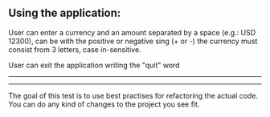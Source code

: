 Using the application:
----------------------
User can enter a currency and an amount separated by a space (e.g.: USD 12300), can be with the positive or negative sing (+ or -)
the currency must consist from 3 letters, case in-sensitive.

User can exit the application writing the "quit" word


----------------------
----------------------

The goal of this  test is to use best practises for refactoring the actual code.
You can do any kind of changes to the project you see fit.
